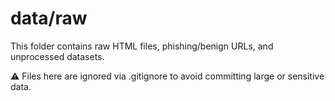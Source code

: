 # data/raw

This folder contains raw HTML files, phishing/benign URLs, and unprocessed datasets.

⚠️ Files here are ignored via .gitignore to avoid committing large or sensitive data.
